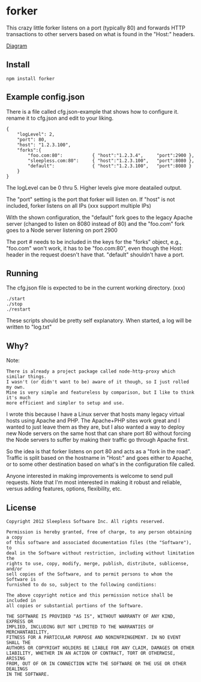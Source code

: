
# forker 

This crazy little forker listens on a port (typically 80) and forwards HTTP
transactions to other
servers based on what is found in the "Host:" headers. 

[Diagram](https://github.com/sleeplessinc/forker/raw/master/forker.pdf)

## Install
	
	npm install forker

## Example config.json

There is a file called cfg.json-example that shows how to configure it.
rename it to cfg.json and edit to your liking.

	{
		"logLevel": 2,
		"port": 80,
		"host": "1.2.3.100",
		"forks":{
			"foo.com:80":			{ "host":"1.2.3.4",		"port":2900 },
			"sleepless.com:80":		{ "host":"1.2.3.100",	"port":8080 },
			"default":				{ "host":"1.2.3.100",	"port":8080 }
		}
	}

The logLevel can be 0 thru 5.  Higher levels give more deatailed output.

The "port" setting is the port that forker will listen on. 
If "host" is not included, forker listens on all IPs (xxx support multiple IPs)

With the shown configuration,
the "default" fork goes to the legacy Apache server (changed to listen on 8080 instead of 80)
and the "foo.com" fork goes to a Node server listening on port 2900

The port # needs to be included in the keys for the "forks" object, e.g., "foo.com"
won't work, it has to be "foo.com:80", even though the Host: header in the
request doesn't have that.  "default" shouldn't have a port.

## Running

The cfg.json file is expected to be in the current working directory. (xxx)

	./start
	./stop
	./restart

These scripts should be pretty self explanatory.  When started, a log will
be written to "log.txt"

## Why?

Note:

	There is already a project package called node-http-proxy which similar things.
	I wasn't (or didn't want to be) aware of it though, so I just rolled my own.
	Mine is very simple and featureless by comparison, but I like to think it's much
	more efficient and simpler to setup and use.

I wrote this because I have a Linux server that hosts many legacy virtual hosts using
Apache and PHP.
The Apache+PHP sites work great and I wanted to just leave them as they are, but I also
wanted a way to deploy new Node servers on the same host that can share port 80
without forcing the Node servers to suffer by making their traffic go through Apache first.

So the idea is that forker listens on port 80 and acts as a "fork in the road".
Traffic is split based on the hostname in "Host:" and goes either to Apache, or to some
other destination based on what's in the configuration file called.

Anyone interested in making improvements is welcome to send pull requests.
Note that I'm most interested in making it robust and reliable, versus adding
features, options, flexibility, etc.


## License

	Copyright 2012 Sleepless Software Inc. All rights reserved.

	Permission is hereby granted, free of charge, to any person obtaining a copy
	of this software and associated documentation files (the "Software"), to
	deal in the Software without restriction, including without limitation the
	rights to use, copy, modify, merge, publish, distribute, sublicense, and/or
	sell copies of the Software, and to permit persons to whom the Software is
	furnished to do so, subject to the following conditions:

	The above copyright notice and this permission notice shall be included in
	all copies or substantial portions of the Software.

	THE SOFTWARE IS PROVIDED "AS IS", WITHOUT WARRANTY OF ANY KIND, EXPRESS OR
	IMPLIED, INCLUDING BUT NOT LIMITED TO THE WARRANTIES OF MERCHANTABILITY,
	FITNESS FOR A PARTICULAR PURPOSE AND NONINFRINGEMENT. IN NO EVENT SHALL THE
	AUTHORS OR COPYRIGHT HOLDERS BE LIABLE FOR ANY CLAIM, DAMAGES OR OTHER
	LIABILITY, WHETHER IN AN ACTION OF CONTRACT, TORT OR OTHERWISE, ARISING
	FROM, OUT OF OR IN CONNECTION WITH THE SOFTWARE OR THE USE OR OTHER DEALINGS
	IN THE SOFTWARE. 
